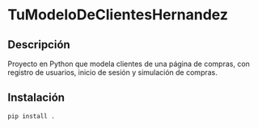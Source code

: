 # TuModeloDeClientesHernandez

## Descripción
Proyecto en Python que modela clientes de una página de compras, con registro de usuarios, inicio de sesión y simulación de compras.

## Instalación
```bash
pip install .
